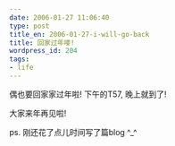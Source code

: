 ```yaml
---
date: 2006-01-27 11:06:40
type: post
title_en: 2006-01-27-i-will-go-back
title: 回家过年喽!
wordpress_id: 204
tags:
- life
---
```


偶也要回家家过年啦! 下午的T57, 晚上就到了!

大家来年再见啦!

ps. 刚还花了点儿时间写了篇blog ^_^
